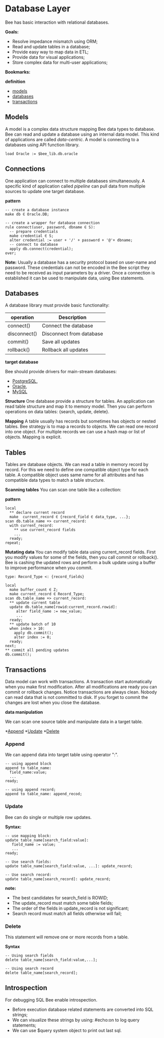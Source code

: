 # Database Layer

Bee has basic interaction with relational databases. 

**Goals:**

* Resolve impedance mismatch using ORM;
* Read and update tables in a database;
* Provide easy way to map data in ETL;
* Provide data for visual applications;
* Store complex data for multi-user applications;

**Bookmarks:**

**definition**
* [models](#models)
* [databases](#databases) 
* [transactions](#transactions)

## Models

A model is a complex data structure mapping Bee data types to database. Bee can read and update a database using an internal data model. This kind of applications are called _data-centric_. A model is connecting to a databases using API function library.

```
load Oracle := $bee_lib.db.oracle
```

## Connections

One application can connect to multiple databases simultaneously. A specific kind of application called _pipeline_ can pull data from multiple sources to update one target database. 

**pattern**
```
-- create a database instance
make db ∈ Oracle.DB;

-- create a wrapper for database connection
rule connect(user, password, dbname ∈ S):
  -- prepare credentials
  make credential ∈ S; 
  alter credential := user + '/' + password + '@'+ dbname;
  -- connect to database
  apply db.connect(credential); 
over;
```

**Note:**
Usually a database has a security protocol based on user-name and password. These credentials can not be encoded in the Bee script they need to be received as input parameters by a driver. Once a connection is established it can be used to manipulate data, using Bee statements.

## Databases

A database library must provide basic functionality:

| operation    | Description
|--------------|------------------------------
| connect()    | Connect the database
| disconnect() | Disconnect from database
| commit()     | Save all updates
| rollback()   | Rollback all updates

**target database**

Bee should provide drivers for main-stream databases:

* [PostgreSQL](http://www.postgresql.org/), 
* [Oracle](http://www.oracle.com/), 
* [MySQL](https://www.mysql.com/)

**Structure**
One database provide a structure for tables. An application can read table structure and map it to memory model. Then you can perform operations on data tables: {search, update, delete}. 

**Mapping**
A table usually has records but sometimes has objects or nested tables. Bee strategy is to map a records to objects. We can read one record into one object. For multiple records we can use a hash map or list of objects. Mapping is explicit. 

## Tables
Tables are database objects. We can read a table in memory record by record. For this we need to define one compatible object type for each table. A compatible object uses same name for all attributes and has compatible data types to match a table structure.

**Scanning tables**
You can scan one table like a collection:

**pattern**
```
local
  ** declare current record
  make  current_record ∈ {record_field ∈ data_type, ...};
scan db.table_name +> current_record:
  with current_record:
    ** use current_record fields
    ... 
  ready; 
repeat;
```

**Mutating data**
You can modify table data using current_record fields. First you modify values for some of the fields, then you call commit or rollback(). Bee is cashing the updated rows and perform a bulk update using a buffer to improve performance when you commit.

```
type: Record_Type <: {record_fields}

local  
  make buffer_count ∈ Z;
  make current_record ∈ Record_Type;
scan db.table_name +> current_record:
  ** update current table
  update db.table_name[rowid:current_record.rowid]:
     alter field_name := new_value;
     ...
  ready;
  ** update batch of 10
  when index > 10:
    apply db.commit();
    alter index := 0;
  ready;
next;
** commit all pending updates
db.commit();

```

## Transactions
Data model can work with transactions. A transaction start automatically when you make first modification. After all modifications are ready you can commit or rollback changes. Notice transactions are always clean. Nobody can read data that is not committed to disk. If you forget to commit the changes are lost when you close the database.


**data manipulation**

We can scan one source table and manipulate data in a target table. 

*[Append](#Append)
*[Update](#Update)
*[Delete](#Delete)

### Append

We can append data into target table using operator ":".

```
-- using append block
append to table_name:
  field_name:value;
  ...
ready;  

-- using append record;
append to table_name: append_recod;
```

### Update

Bee can do single or multiple row updates.

**Syntax:**

```
-- use mapping block:
update table_name[search_field:value]: 
   field_name := value;
   ...
ready;   

-- Use search fields: 
update table_name[search_field:value, ...]: update_record;

-- Use search record:
update table_name[search_record]: update_record;
```


**note:** 
* The best candidates for search_field is ROWID;
* The update_record must match some table fields;
* The order of the fields in update_record is not significant;
* Search record must match all fields otherwise will fail;

### Delete

This statement will remove one or more records from a table. 

**Syntax**

```
-- Using search fields
delete table_name[search_field:value,...];

-- Using search record
delete table_name[search_record];
```

## Introspection

For debugging SQL Bee enable introspection. 

* Before execution database related statements are converted into SQL strings; 
* We can visualize these strings by using: #echo:on to log query statements; 
* We can use $query system object to print out last sql. 

